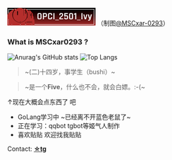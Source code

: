 ![我lp Ivy](ivycard.png)
（制图[@MSCxar-0293](https://github.com/MSCxar-0293)）
### What is MSCxar0293 ? 

<!--
**MSCxar-0293/MSCxar-0293** is a ✨ _special_ ✨ repository because its `README.md` (this file) appears on your GitHub profile.

Here are some ideas to get you started:

- 🔭 I’m currently working on ...
- 🌱 I’m currently learning ...
- 👯 I’m looking to collaborate on ...
- 🤔 I’m looking for help with ...
- 💬 Ask me about ...
- 📫 How to reach me: ...
- 😄 Pronouns: ...
- ⚡ Fun fact: ...
-->
![Anurag's GitHub stats](https://github-readme-stats.vercel.app/api?username=MSCxar-0293&count_private=true&show_icons=true&theme=dracula)
![Top Langs](https://github-readme-stats.vercel.app/api/top-langs/?username=MSCxar-0293&layout=compact&theme=dracula)
> ~(二)十四岁，事学生（bushi）~

> ~是一个**Five**，什么也不会，就会白嫖。:-(~

↑现在大概会点东西了 吧

- GoLang学习中 ~已经离不开蓝色老鼠了~
- 正在学习：qqbot tgbot等姬气人制作
- 喜欢贴贴 欢迎找我贴贴

Contact: [**☆tg**](https://t.me/+KURisvxO60UwZDk1)